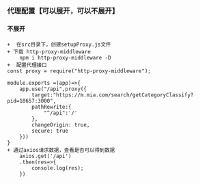 ### 代理配置【可以展开，可以不展开】
#### 不展开
    +  在src目录下，创建setupProxy.js文件
    + 下载 http-proxy-middleware
        npm i http-proxy-middleware -D
    +  配置代理接口
    const proxy = require("http-proxy-middleware");

    module.exports =(app)=>{
        app.use("/api",proxy({
            target:"https://m.mia.com/search/getCategoryClassify?pid=18657:3000",
            pathRewrite:{
                "^/api":'/'
            },
            changeOrigin: true,
            secure: true
        }))
    }
    + 通过axios请求数据，查看是否可以得到数据   
        axios.get('/api')
        .then(res=>{
            console.log(res);
        })